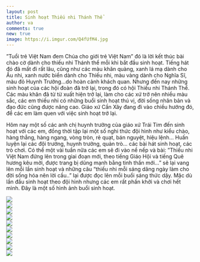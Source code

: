 ```yaml
---
layout: post
title: Sinh hoạt Thiếu nhi Thánh Thể
author: va
comments: true
new: true
image: https://i.imgur.com/Q4fUfM4.jpg
---
```


”Tuổi trẻ Việt Nam đem Chúa cho giới trẻ Việt Nam” đó là lời kết thúc bài chào cờ dành cho thiếu nhi Thánh thể mỗi khi bắt đầu sinh hoạt. Tiếng hát đó đã mất đi rất lâu, cũng như các màu khăn quàng, xanh lá mạ dành cho Ấu nhi, xanh nước biển dành cho Thiếu nhi, màu vàng dành cho Nghĩa Sĩ, màu đỏ Huynh Trưởng...do hoàn cảnh khách quan. Nhưng đến nay những sinh hoạt của các hội đoàn đã trở lại, trong đó có hội Thiếu nhi Thánh Thể. Các màu khăn đã từ từ xuất hiện trở lại, làm cho các xứ trở nên nhiều màu sắc, các em thiếu nhi có những buổi sinh hoạt thú vị, đời sống nhân bản và đạo đức cũng được nâng cao. Giáo xứ Cần Xây đang đi vào chiều hướng đó, để các em làm quen với việc sinh hoạt trở lại.

Hôm nay một số các anh chị huynh trưởng của giáo xứ Trái Tim đến sinh hoạt với các em, đồng thời tập lại một số nghi thức đội hình như kiểu chào, hàng thẳng, hàng ngang, vòng tròn, rẻ quạt, bán nguyệt, hiệu lệnh… Huấn luyện lại các đội trưởng, huynh trưởng, quản trò… các bài hát sinh hoạt, các trò chơi. Có thể một vài tuần nữa các em sẽ đi vào nề nếp và bài: ”Thiếu nhi Việt Nam đứng lên trong giai đoạn mới, theo tiếng Giáo Hội và tiếng Quê hương kêu mời, được trang bị dũng mạnh bằng tinh thần mới…” sẽ lại vang lên mỗi lần sinh hoạt và những câu “thiếu nhi mỗi sáng dâng ngày làm cho đời sống hóa nên lời cầu..” lại được đọc lên mỗi buổi sáng thức dậy. Mặc dù lần đầu sinh hoạt theo đội hình nhưng các em rất phấn khởi và chơi hết mình. Đây là một số hình ảnh buổi sinh hoạt.

<div class="center">
    <img src="https://i.imgur.com/7L1uo01.jpg"/>
</div>

<div class="center">
    <img src="https://i.imgur.com/81uGios.jpg"/>
</div>

<div class="center">
    <img src="https://i.imgur.com/OorZF2X.jpg"/>
</div>

<div class="center">
    <img src="https://i.imgur.com/C4yAuZk.jpg"/>
</div>

<div class="center">
    <img src="https://i.imgur.com/SeIPIC8.jpg"/>
</div>

<div class="center">
    <img src="https://i.imgur.com/YSRL0b3.jpg"/>
</div>

<div class="center">
    <img src="https://i.imgur.com/TIjDkC9.jpg"/>
</div>

<div class="center">
    <img src="https://i.imgur.com/TOSxykF.jpg"/>
</div>

<div class="center">
    <img src="https://i.imgur.com/VWsaT6g.jpg"/>
</div>

<div class="center">
    <img src="https://i.imgur.com/HJr06H6.jpg"/>
</div>
